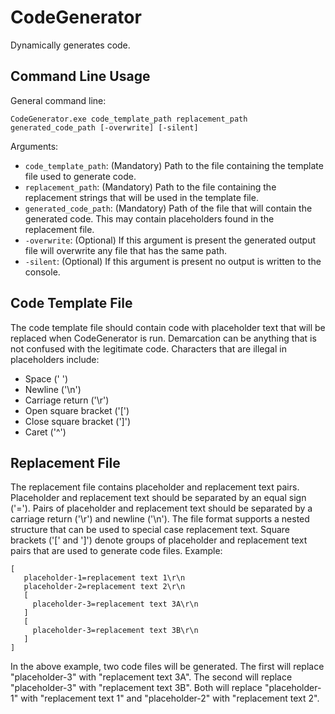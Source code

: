 # CodeGenerator

Dynamically generates code.

## Command Line Usage

General command line:
```
CodeGenerator.exe code_template_path replacement_path generated_code_path [-overwrite] [-silent]
```

Arguments:

* ```code_template_path```: (Mandatory) Path to the file containing the template file used to generate code.
* ```replacement_path```: (Mandatory) Path to the file containing the replacement strings that will be used in the template file.
* ```generated_code_path```: (Mandatory) Path of the file that will contain the generated code.  This may contain placeholders found in the replacement file.
* ```-overwrite```: (Optional) If this argument is present the generated output file will overwrite any file that has the same path.
* ```-silent```: (Optional) If this argument is present no output is written to the console.

## Code Template File

The code template file should contain code with placeholder text that will be replaced when CodeGenerator is run.  Demarcation can be anything that is not confused with the legitimate code.  Characters that are illegal in placeholders include:

* Space (' ')
* Newline ('\n')
* Carriage return ('\r')
* Open square bracket ('[')
* Close square bracket (']')
* Caret ('^')

## Replacement File

The replacement file contains placeholder and replacement text pairs.  Placeholder and replacement text should be separated by an equal sign ('=').  Pairs of placeholder and replacement text should be separated by a carriage return ('\r') and newline ('\n').  The file format supports a nested structure that can be used to special case replacement text.  Square brackets ('[' and ']') denote groups of placeholder and replacement text pairs that are used to generate code files.  Example:
```
[
   placeholder-1=replacement text 1\r\n
   placeholder-2=replacement text 2\r\n
   [
     placeholder-3=replacement text 3A\r\n
   ]
   [
     placeholder-3=replacement text 3B\r\n
   ]
]
```

In the above example, two code files will be generated.  The first will replace "placeholder-3" with "replacement text 3A".  The second will replace "placeholder-3" with "replacement text 3B".  Both will replace "placeholder-1" with "replacement text 1" and "placeholder-2" with "replacement text 2".